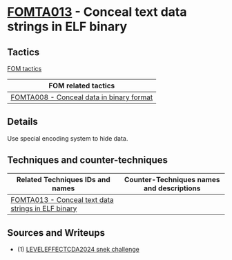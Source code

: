 # [FOMTA013](https://github.com/blue101010/FOM/blob/main/tactics/FOMTA008.md) - Conceal text data strings in ELF binary

## Tactics

[FOM tactics](https://github.com/blue101010/FOM/blob/main/tactics/tactics.md)

| FOM related tactics  |
| --------------------------------------- |
| [FOMTA008 - Conceal data in binary format](https://github.com/blue101010/FOM/blob/main/tactics/FOMTA008.md)   |

## Details

Use special encoding system to hide data.

## Techniques and counter-techniques

| Related  Techniques IDs and names  | Counter-Techniques names and descriptions  |
| -----------------------------------|  -----------------------------------------|
| [FOMTA013 - Conceal text data strings in ELF binary](https://github.com/blue101010/FOM/blob/main/tactics/FOMTA008.md) |                                           |

## Sources and Writeups

 - (1) [LEVELEFFECTCDA2024 snek challenge](https://github.com/blue101010/writeups/tree/main/2024/LEVELEFFECTCDA2024/Forensics/snek)
